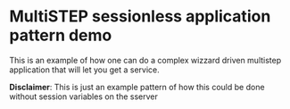 # MultiSTEP sessionless application pattern demo

This is an example of how one can do a complex wizzard driven multistep application that will let you get a service.

**Disclaimer**: This is just an example pattern of how this could be done without session variables on the sserver